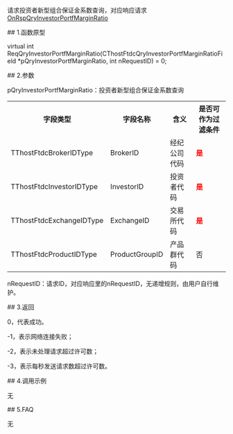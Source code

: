 <p>请求投资者新型组合保证金系数查询，对应响应请求<a href="../../CTHOSTFTDCTRADERAPI/ONRSPQRYINVESTORPORTFMARGINRATIO/">OnRspQryInvestorPortfMarginRatio</a></p>
<span class="anchor" id="a7678f67-6247-4203-b4dc-109eef54278e"></span>
## 1.函数原型
<p>virtual int ReqQryInvestorPortfMarginRatio(CThostFtdcQryInvestorPortfMarginRatioField *pQryInvestorPortfMarginRatio, int nRequestID) = 0;</p>
<span class="anchor" id="0abb8612-658e-4ac1-9a3d-98f4ea6e028a"></span>
## 2.参数
<p>pQryInvestorPortfMarginRatio：投资者新型组合保证金系数查询</p>
<table><tr><th style="TEXT-ALIGN: center;">字段类型</th><th style="TEXT-ALIGN: center;">字段名称</th><th style="TEXT-ALIGN: center;">含义</th><th style="TEXT-ALIGN: center;">是否可作为过滤条件</th></tr><tr><td style="TEXT-ALIGN: left;">TThostFtdcBrokerIDType</td>
<td style="TEXT-ALIGN: left;">BrokerID</td>
<td style="TEXT-ALIGN: left;">经纪公司代码</td>
<td style="TEXT-ALIGN: left;"><strong><font color="#FF0000">是</font></strong></td>
</tr>
<tr><td style="TEXT-ALIGN: left;">TThostFtdcInvestorIDType</td>
<td style="TEXT-ALIGN: left;">InvestorID</td>
<td style="TEXT-ALIGN: left;">投资者代码</td>
<td style="TEXT-ALIGN: left;"><strong><font color="#FF0000">是</font></strong></td>
</tr>
<tr><td style="TEXT-ALIGN: left;">TThostFtdcExchangeIDType</td>
<td style="TEXT-ALIGN: left;">ExchangeID</td>
<td style="TEXT-ALIGN: left;">交易所代码</td>
<td style="TEXT-ALIGN: left;"><strong><font color="#FF0000">是</font></strong></td>
</tr>
<tr><td style="TEXT-ALIGN: left;">TThostFtdcProductIDType</td>
<td style="TEXT-ALIGN: left;">ProductGroupID</td>
<td style="TEXT-ALIGN: left;">产品群代码</td>
<td style="TEXT-ALIGN: left;">否</td>
</tr>
</table>
<p>nRequestID：请求ID，对应响应里的nRequestID，无递增规则，由用户自行维护。</p>
<span class="anchor" id="64de352b-5cea-46cc-8ba2-c1eb8018dc47"></span>
## 3.返回
<p>0，代表成功。</p>
<p>-1，表示网络连接失败；</p>
<p>-2，表示未处理请求超过许可数；</p>
<p>-3，表示每秒发送请求数超过许可数。</p>
<span class="anchor" id="bc2d15e7-54e2-47d6-8126-de25d862a061"></span>
## 4.调用示例
<p>无</p>
<span class="anchor" id="ae9a5442-403c-4265-83b7-b809a1e24564"></span>
## 5.FAQ
<p>无</p>
